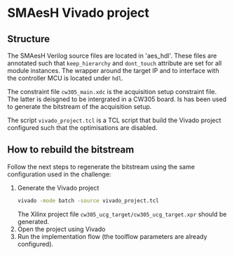 # SMAesH Vivado project

## Structure
The SMAesH Verilog source files are located in 'aes_hdl'. These files are
annotated such that `keep_hierarchy` and `dont_touch` attribute are set for all
module instances. The wrapper around the target IP and to interface with the
controller MCU is located under `hdl`. 

The constraint file `cw305_main.xdc` is the acquisition setup constraint file.
The latter is deisgned to be intergrated in a CW305 board. Is has been used to
generate the bitstream of the acquisition setup. 

The script `vivado_project.tcl` is a TCL script that build the Vivado project
configured such that the optimisations are disabled. 

## How to rebuild the bitstream

Follow the next steps to regenerate the bitstream using the same configuration used
in the challenge:

1. Generate the Vivado project  
    ```bash
    vivado -mode batch -source vivado_project.tcl
    ```
    The Xilinx project file `cw305_ucg_target/cw305_ucg_target.xpr` should be generated.
1. Open the project using Vivado
1. Run the implementation flow (the toolflow parameters are already configured). 


